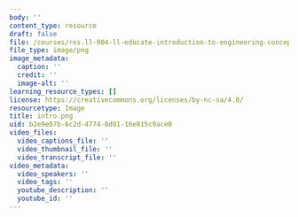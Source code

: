 ```yaml
---
body: ''
content_type: resource
draft: false
file: /courses/res.ll-004-ll-educate-introduction-to-engineering-concepts-spring-2022/intro.png
file_type: image/png
image_metadata:
  caption: ''
  credit: ''
  image-alt: ''
learning_resource_types: []
license: https://creativecommons.org/licenses/by-nc-sa/4.0/
resourcetype: Image
title: intro.png
uid: b2e9e07b-6c2d-4774-8d81-16e815c9ace0
video_files:
  video_captions_file: ''
  video_thumbnail_file: ''
  video_transcript_file: ''
video_metadata:
  video_speakers: ''
  video_tags: ''
  youtube_description: ''
  youtube_id: ''
---
```

